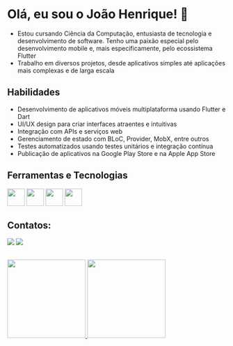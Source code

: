 # Olá, eu sou o João Henrique! 👋
- Estou cursando Ciência da Computação, entusiasta de tecnologia e desenvolvimento de software. Tenho uma paixão especial pelo desenvolvimento mobile e, mais especificamente, pelo ecossistema Flutter
- Trabalho em diversos projetos, desde aplicativos simples até aplicações mais complexas e de larga escala
  
## Habilidades
- Desenvolvimento de aplicativos móveis multiplataforma usando Flutter e Dart
- UI/UX design para criar interfaces atraentes e intuitivas
- Integração com APIs e serviços web
- Gerenciamento de estado com BLoC, Provider, MobX, entre outros
- Testes automatizados usando testes unitários e integração contínua
- Publicação de aplicativos na Google Play Store e na Apple App Store


 
## Ferramentas e Tecnologias
<img src="https://cdn.jsdelivr.net/gh/devicons/devicon/icons/dart/dart-original.svg" width="40" height="40" /> <img 
src="https://cdn.jsdelivr.net/gh/devicons/devicon/icons/androidstudio/androidstudio-original.svg" width="40" height="40"/> <img                                     
 src="https://cdn.jsdelivr.net/gh/devicons/devicon/icons/flutter/flutter-original.svg" width="40" height="40"/> <img  
 src="https://cdn.jsdelivr.net/gh/devicons/devicon/icons/swift/swift-original.svg" width="40" height="40"/>
          
                                                                                                                                 
                                                                                                                                 
          

 

## Contatos:

 
<div>
<a href = "mailto:joaohenriquerld@gmail.com"><img src="https://img.shields.io/badge/-Email-%23D14836?style=for-the-badge&logo=gmail&logoColor=white" target="_blank"></a>
<a href="https://www.linkedin.com/in/joão-henrique-roldão" target="_blank"><img src="https://img.shields.io/badge/-LinkedIn-%230077B5?style=for-the-badge&logo=linkedin&logoColor=white" target="_blank"></a>   
</div>

 
##


 
<div>
<a href="https://github.com/JoaoHenriqu3">
<img height="180em" src="https://github-readme-stats.vercel.app/api/top-langs/?username=JoaoHenriqu3&layout=compact&langs_count=7&theme=dracula"/>
<img height="180em" src="https://github-readme-stats.vercel.app/api?username=JoaoHenriqu3&show_icons=true&theme=dracula&include_all_commits=true&count_private=true"/>
</div>
 



